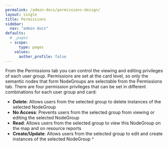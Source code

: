 ```yaml
---
permalink: /admin-docs/permissions-design/
layout: single
title: Permissions
sidebar:
  nav: "admin docs"
defaults:
  # _pages
  - scope:
      type: pages
    values:
      author_profile: false
---
```

From the Permissions tab you can control the viewing and editing privileges of each user group. Permissions are set at the card level, so only the semantic nodes that form NodeGroups are selectable from the Permissions tab.
There are four permission privileges that can be set in different combinations for each user group and card:
- **Delete**: Allows users from the selected group to delete instances of the selected NodeGroup
- **No Access**: Prevents users from the selected group from viewing or editing the selected NodeGroup
- **Read**: Allows users from the selected group to view this NodeGroup on the map and on resource reports
- **Create/Update**: Allows users from the selected group to edit and create instances of the selected NodeGroup
^

